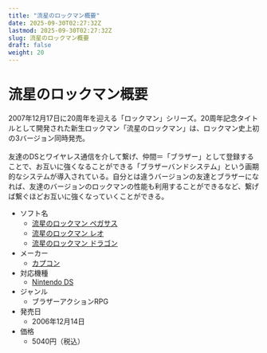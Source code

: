 ```yaml
---
title: "流星のロックマン概要"
date: 2025-09-30T02:27:32Z
lastmod: 2025-09-30T02:27:32Z
slug: 流星のロックマン概要
draft: false
weight: 20
---
```


# 流星のロックマン概要

2007年12月17日に20周年を迎える「ロックマン」シリーズ。20周年記念タイトルとして開発された新生ロックマン「流星のロックマン」は、ロックマン史上初の3バージョン同時発売。<br />
<br />
友達のDSとワイヤレス通信を介して繋げ、仲間＝「ブラザー」として登録することで、お互いに強くなることができる「ブラザーバンドシステム」という画期的なシステムが導入されている。自分とは違うバージョンの友達とブラザーになれば、友達のバージョンのロックマンの性能も利用することができるなど、繋げば繋ぐほどお互いに強くなっていくことができる。<br />

- ソフト名
  - [流星のロックマン ペガサス](https://www.amazon.co.jp/exec/obidos/ASIN/B000K0D2Y6/c0af-22/ref=nosim/)
  - [流星のロックマン レオ](https://www.amazon.co.jp/exec/obidos/ASIN/B000K0B6WQ/c0af-22/ref=nosim)
  - [流星のロックマン ドラゴン](https://www.amazon.co.jp/exec/obidos/ASIN/B000K0D2W8/c0af-22/ref=nosim)
- メーカー
  - [カプコン](https://www.capcom.co.jp/)
- 対応機種
  - [Nintendo DS](https://www.amazon.co.jp/exec/obidos/ASIN/B000EORYUG/c0af-22/ref=nosim)
- ジャンル
  - ブラザーアクションRPG
- 発売日
  - 2006年12月14日
- 価格
  - 5040円（税込）
